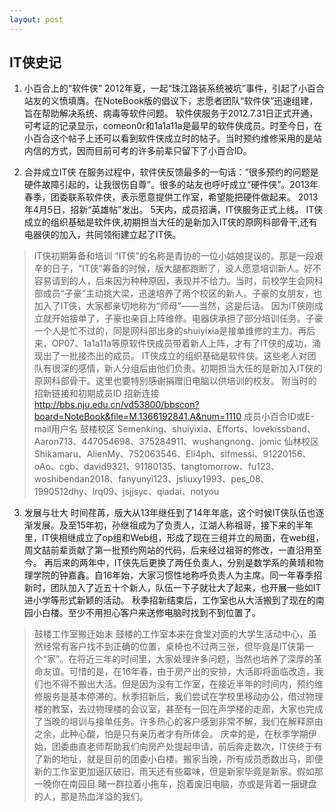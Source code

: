 ```yaml
---
layout: post
---
```


## IT侠史记
1. 小百合上的“软件侠”
2012年夏，一起“珠江路装系统被坑”事件，引起了小百合站友的义愤填膺。在NoteBook版的倡议下，志愿者团队“软件侠”迅速组建，旨在帮助解决系统、病毒等软件问题。
软件侠服务于2012.7.31日正式开通，可考证的记录显示，comeon0r和1a1a11a是最早的软件侠成员。时至今日，在小百合这个帖子上还可以看到软件侠成立时的帖子。当时预约维修采用的是站内信的方式，因而目前可考的许多前辈只留下了小百合ID。

2. 合并成立IT侠
在服务过程中，软件侠反馈最多的一句话：“很多预约的问题是硬件故障引起的，让我很伤自尊”。很多的站友也呼吁成立“硬件侠”。2013年春季，团委联系软件侠，表示愿意提供工作室，希望能把硬件做起来。
2013年4月5日，招新“英雄帖”发出。
5天内，成员招满，IT侠服务正式上线。
IT侠成立的组织基础是软件侠,初期担当大任的是新加入IT侠的原网科部骨干,还有电器侠的加入，共同领衔建立起了IT侠。
>IT侠初期筹备和培训
>“IT侠”的名称是青协的一位小姑娘提议的。那是一段艰辛的日子，“IT侠”筹备的时候，版大腿都跑断了，没人愿意培训新人。好不容易请到的人，后来因为种种原因，表现并不给力。当时，前校学生会网科部成员“子豪”主动挑大梁，迅速培养了两个校区的新人。子豪的女朋友，也加入了IT侠，大家都亲切地称为“师母”——当然，这是后话。
因为IT侠刚成立就开始接单了，子豪也亲自上阵维修。电器侠承担了部分培训任务。子豪一个人是忙不过的，同是网科部出身的shuiyixia是接单维修的主力。再后来，OP07、1a1a11a等原软件侠成员带着新人上阵，才有了IT侠的成功，涌现出了一批接杰出的成员。
IT侠成立的组织基础是软件侠。这些老人对团队有很深的感情，新人分组后由他们负责。初期担当大任的是新加入IT侠的原网科部骨干。这里也要特别感谢捐赠旧电脑以供培训的校友。
>附当时的招新链接和初期成员ID
招新连接
http://bbs.nju.edu.cn/vd53800/bbscon?board=NoteBook&file=M.1366192841.A&num=1110
成员小百合ID或E-mail用户名
鼓楼校区
Semenking、shuiyixia、Efforts、lovekissband、Aaron713、447054698、375284911、wushangnong、jomic
仙林校区
Shikamaru、AlienMy、752063546、Eli4ph、slfmessi、91220156、oAo、cgb、david9321、91180135、tangtomorrow、fu123、woshibendan2018、fanyunyi123、jsliuxy1993、pes_08、1990512dhy、lrq09、jsjjsyc、qiadai、notyou

3. 发展与壮大
时间荏苒，版大从13年继任到了14年年底，这个时候IT侠队伍也逐渐发展。及至15年初，孙继祖成为了负责人，江湖人称祖哥，接下来的半年里，IT侠相继成立了op组和Web组，形成了现在三组并立的局面，在web组，周文喆前辈贡献了第一批预约网站的代码，后来经过祖哥的修改，一直沿用至今。
再后来的两年中，IT侠先后更换了两任负责人，分别是数学系的黄晴和物理学院的钟嘉鑫。自16年始，大家习惯性地称呼负责人为主席。同一年春季招新时，团队加入了近五十个新人，队伍一下子就壮大了起来，也开展一些如IT进小学等形式新颖的活动。
秋季招新结束后，工作室也从大活搬到了现在的南园小白楼。至少不用担心客户来送修电脑时找到不到位置了。
>鼓楼工作室搬迁始末
 >鼓楼的工作室本来在食堂对面的大学生活动中心，虽然经常有客户找不到正确的位置，桌椅也不过两三张，但毕竟是IT侠第一个“家”。在将近三年的时间里，大家处理许多问题，当然也培养了深厚的革命友谊。可惜的是，在16年春，由于房产出的安排，大活即将面临改造，我们也不得不搬出大活。但是因为没有工作室，在接近半年的时间内，预约维修服务是基本停滞的。秋季招新后，我们尝试在学校里移动办公，借过物理楼的教室，去过物理楼的会议室，甚至有一回在声学楼的走廊，大家也完成了当晚的培训与接单任务。许多热心的客户感到非常不解，我们在解释原由之余，此种心酸，怕是只有亲历者才有所体会。
庆幸的是，在秋季学期伊始，团委曲直老师帮助我们向房产处提起申请，前后奔走数次，IT侠终于有了新的地址，就是目前的团委小白楼。搬家当晚，所有成员悉数出马，即便新的工作室更加逼仄破旧，雨天还有些霉味，但是新家毕竟是新家。假如那一晚你在南园目
睹一群拉着小拖车，抱着废旧电脑，亦或是背着一捆键盘的人，那是热血洋溢的我们。
